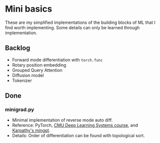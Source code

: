 # Mini basics
These are my simplified implementations of the building blocks of ML that I find worth implementing. Some details can only be learned through implementation.


## Backlog
* Forward mode differentiation with `torch.func`
* Rotary position embedding
* Grouped Query Attention
* Diffusion model
* Tokenizer


## Done
### minigrad.py
* Minimal implementation of reverse mode auto diff.
* Reference: PyTorch, [CMU Deep Learning Systems course](https://github.com/dlsyscourse/hw1/blob/main/hw1.ipynb), and [Karpathy's mingpt](https://github.com/karpathy/micrograd).
* Details: Order of differentiation can be found with topological sort.
